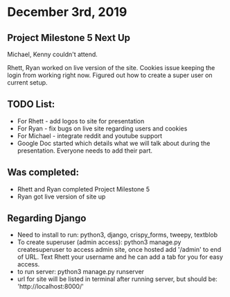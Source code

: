 # December 3rd, 2019

## Project Milestone 5 Next Up

Michael, Kenny couldn't attend.

Rhett, Ryan worked on live version of the site. Cookies issue keeping the login from working right now. Figured out how to create a super user on current setup.

## TODO List:
* For Rhett - add logos to site for presentation
* For Ryan - fix bugs on live site regarding users and cookies
* For Michael - integrate reddit and youtube support
* Google Doc started which details what we will talk about during the presentation. Everyone needs to add their part. 

## Was completed:
* Rhett and Ryan completed Project Milestone 5
* Ryan got live version of site up

## Regarding Django

* Need to install to run: python3, django, crispy_forms, tweepy, textblob
* To create superuser (admin access): python3 manage.py createsuperuser to access admin site, once hosted add '/admin' to end of URL. Text Rhett your username and he can add a tab for you for easy access.
* to run server: python3 manage.py runserver
* url for site will be listed in terminal after running server, but should be: 'http://localhost:8000/'
